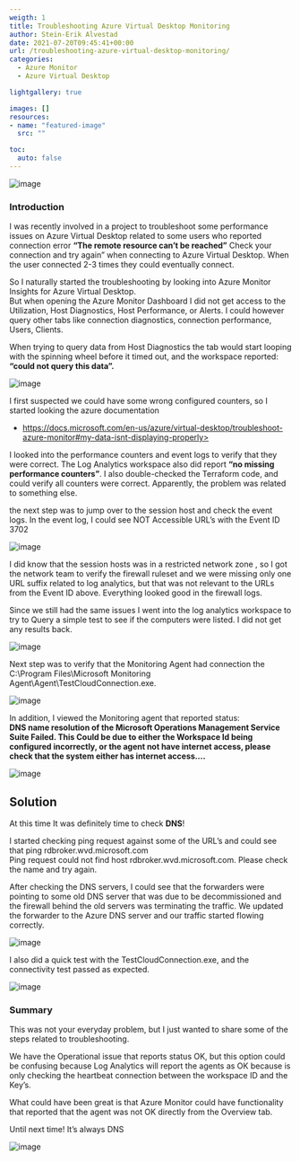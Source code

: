 ```yaml
---
weigth: 1
title: Troubleshooting Azure Virtual Desktop Monitoring
author: Stein-Erik Alvestad
date: 2021-07-20T09:45:41+00:00
url: /troubleshooting-azure-virtual-desktop-monitoring/
categories:
  - Azure Monitor
  - Azure Virtual Desktop

lightgallery: true

images: []
resources:
- name: "featured-image"
  src: ""

toc:
  auto: false
---
```


![image](/wp-content/uploads/2021/07/tobias-tullius-4dKy7d3lkKM-unsplash-1024x680.jpg)



### Introduction

I was recently involved in a project to troubleshoot some performance issues on Azure Virtual Desktop related to some users who reported connection error **&#8220;The remote resource can&#8217;t be reached&#8221;** Check your connection and try again&#8221; when connecting to Azure Virtual Desktop. When the user connected 2-3 times they could eventually connect. 

So I naturally started the troubleshooting by looking into Azure Monitor Insights for Azure Virtual Desktop.  
But when opening the Azure Monitor Dashboard I did not get access to the Utilization, Host Diagnostics, Host Performance, or Alerts. I could however query other tabs like connection diagnostics, connection performance, Users, Clients. 

When trying to query data from Host Diagnostics the tab would start looping with the spinning wheel before it timed out, and the workspace reported: **&#8220;could not query this data&#8221;.** 

![image](/wp-content/uploads/2021/07/azure-monitor-take-it-for-a-spin-1024x324.png
)

I first suspected we could have some wrong configured counters, so I started looking the azure documentation

* https://docs.microsoft.com/en-us/azure/virtual-desktop/troubleshoot-azure-monitor#my-data-isnt-displaying-properly>

I looked into the performance counters and event logs to verify that they were correct. The Log Analytics workspace also did report **&#8220;no missing performance counters&#8221;**. I also double-checked the Terraform code, and could verify all counters were correct. Apparently, the problem was related to something else. 

the next step was to jump over to the session host and check the event logs. In the event log, I could see NOT Accessible URL&#8217;s with the Event ID 3702

![image](/wp-content/uploads/2021/07/image.png)

I did know that the session hosts was in a restricted network zone , so I got the network team to verify the firewall ruleset and we were missing only one URL suffix related to log analytics, but that was not relevant to the URLs from the Event ID above. Everything looked good in the firewall logs. 

Since we still had the same issues I went into the log analytics workspace to try to Query a simple test to see if the computers were listed. I did not get any results back.

![image](/wp-content/uploads/2021/07/image-1-1024x332.png)


Next step was to verify that the Monitoring Agent had connection the C:\Program Files\Microsoft Monitoring Agent\Agent\TestCloudConnection.exe.

![image](/wp-content/uploads/2021/07/TestCloudConnection-1-1024x280.png)

In addition, I viewed the Monitoring agent that reported status:  
**DNS name resolution of the Microsoft Operations Management Service Suite Failed. This Could be due to either the Workspace Id being configured incorrectly, or the agent not have internet access, please check that the system either has internet access&#8230;.**

![image](/wp-content/uploads/2021/07/Agent_error-1024x166.png)

## Solution

At this time It was definitely time to check **DNS**! 

I started checking ping request against some of the URL&#8217;s and could see that ping rdbroker.wvd.microsoft.com  
Ping request could not find host rdbroker.wvd.microsoft.com. Please check the name and try again.

After checking the DNS servers, I could see that the forwarders were pointing to some old DNS server that was due to be decommissioned and the firewall behind the old servers was terminating the traffic. We updated the forwarder to the Azure DNS server and our traffic started flowing correctly.

![image](/wp-content/uploads/2021/07/DNS_forwarder_to_azuredns-1.png)

I also did a quick test with the TestCloudConnection.exe, and the connectivity test passed as expected. 

![image](/wp-content/uploads/2021/07/image-2.png)

### Summary

This was not your everyday problem, but I just wanted to share some of the steps related to troubleshooting.

We have the Operational issue that reports status OK, but this option could be confusing because Log Analytics will report the agents as OK because is only checking the heartbeat connection between the workspace ID and the Key&#8217;s. 

What could have been great is that Azure Monitor could have functionality that reported that the agent was not OK directly from the Overview tab. 

Until next time! It&#8217;s always DNS

![image](/wp-content/uploads/2021/07/always_DNS.jpg)